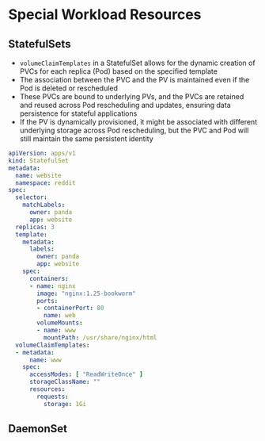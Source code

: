 # Special Workload Resources

## StatefulSets

* `volumeClaimTemplates` in a StatefulSet allows for the dynamic creation of PVCs for each replica (Pod) based on the specified template
* The association between the PVC and the PV is maintained even if the Pod is deleted or rescheduled
* These PVCs are bound to underlying PVs, and the PVCs are retained and reused across Pod rescheduling and updates, ensuring data persistence for stateful applications
* If the PV is dynamically provisioned, it might be associated with different underlying storage across Pod rescheduling, but the PVC and Pod will still maintain the same persistent identity

```yaml
apiVersion: apps/v1
kind: StatefulSet
metadata:
  name: website
  namespace: reddit
spec:
  selector:
    matchLabels:
      owner: panda
      app: website
  replicas: 3
  template:
    metadata:
      labels:
        owner: panda
        app: website
    spec:
      containers:
      - name: nginx
        image: "nginx:1.25-bookworm"
        ports:
        - containerPort: 80
          name: web
        volumeMounts:
        - name: www
          mountPath: /usr/share/nginx/html
  volumeClaimTemplates:
  - metadata:
      name: www
    spec:
      accessModes: [ "ReadWriteOnce" ]
      storageClassName: ""
      resources:
        requests:
          storage: 1Gi
```

## DaemonSet

```yaml

```
